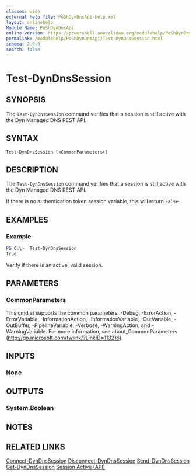```yaml
---
classes: wide
external help file: PoShDynDnsApi-help.xml
layout: onlinehelp
Module Name: PoShDynDnsApi
online version: https://powershell.anovelidea.org/modulehelp/PoShDynDnsApi/Test-DynDnsSession.html
permalink: /modulehelp/PoShDynDnsApi/Test-DynDnsSession.html
schema: 2.0.0
search: false
---
```


# Test-DynDnsSession

## SYNOPSIS
The `Test-DynDnsSession` command verifies that a session is still active with the Dyn Managed DNS REST API.

## SYNTAX

```
Test-DynDnsSession [<CommonParameters>]
```

## DESCRIPTION
The `Test-DynDnsSession` command verifies that a session is still active with the Dyn Managed DNS REST API.

If there is no authentication token session variable, this will return `False`.

## EXAMPLES

### Example
```powershell
PS C:\>  Test-DynDnsSession
True
```

Verify if there is an active, valid session.

## PARAMETERS

### CommonParameters
This cmdlet supports the common parameters: -Debug, -ErrorAction, -ErrorVariable, -InformationAction, -InformationVariable, -OutVariable, -OutBuffer, -PipelineVariable, -Verbose, -WarningAction, and -WarningVariable. For more information, see about_CommonParameters (http://go.microsoft.com/fwlink/?LinkID=113216).

## INPUTS

### None

## OUTPUTS

### System.Boolean

## NOTES

## RELATED LINKS

[Connect-DynDnsSession](https://powershell.anovelidea.org/modulehelp/PoShDynDnsApi/Connect-DynDnsSession.html)
[Disconnect-DynDnsSession](https://powershell.anovelidea.org/modulehelp/PoShDynDnsApi/Disconnect-DynDnsSession.html)
[Send-DynDnsSession](https://powershell.anovelidea.org/modulehelp/PoShDynDnsApi/Send-DynDnsSession.html)
[Get-DynDnsSession](https://powershell.anovelidea.org/modulehelp/PoShDynDnsApi/Get-DynDnsSession.html)
[Session Active (API)](https://help.dyn.com/session-active/)